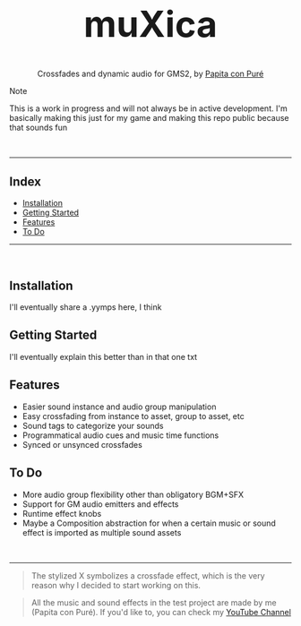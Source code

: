 <h1 align="center" style="font-size: 64px"> muXica </h1>
<p align="center"> Crossfades and dynamic audio for GMS2, by <a href="https://github.com/PapitaConPure">Papita con Puré</a></p>

> [!NOTE]
> This is a work in progress and will not always be in active development. I'm basically making this just for my game and making this repo public because that sounds fun

<br><hr>

## Index
* [Installation](#installation)
* [Getting Started](#getting-started)
* [Features](#features)
* [To Do](#to-do)
  
<hr><br>

## Installation
I'll eventually share a .yymps here, I think

## Getting Started
I'll eventually explain this better than in that one txt

## Features
* Easier sound instance and audio group manipulation
* Easy crossfading from instance to asset, group to asset, etc
* Sound tags to categorize your sounds
* Programmatical audio cues and music time functions
* Synced or unsynced crossfades

## To Do
* More audio group flexibility other than obligatory BGM+SFX
* Support for GM audio emitters and effects
* Runtime effect knobs
* Maybe a Composition abstraction for when a certain music or sound effect is imported as multiple sound assets

<br><hr>

> The stylized X symbolizes a crossfade effect, which is the very reason why I decided to start working on this.

> All the music and sound effects in the test project are made by me (Papita con Puré). If you'd like to, you can check my [YouTube Channel](https://www.youtube.com/@PapitaPure?sub_confirmation=1)
